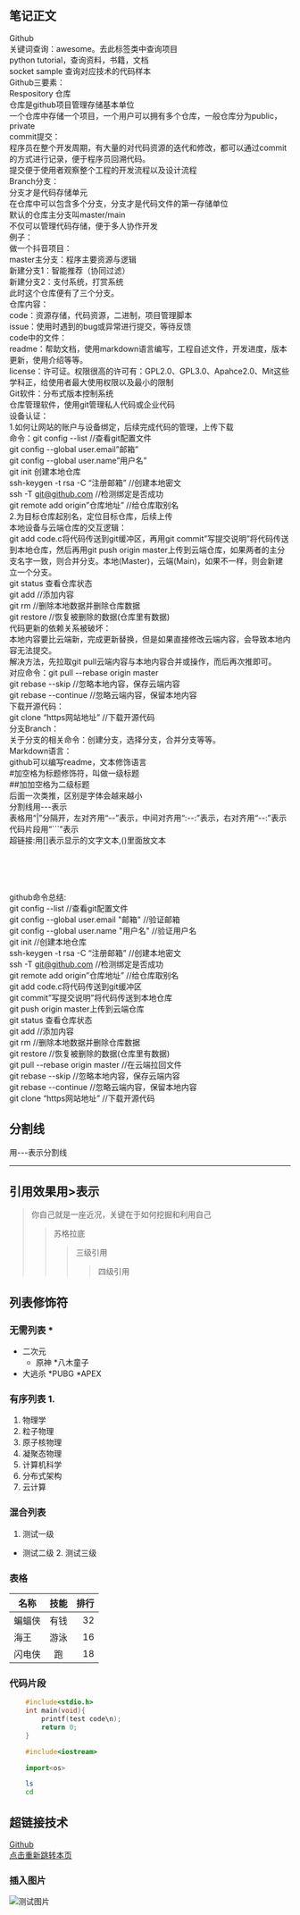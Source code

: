 ## 笔记正文
Github<br>
关键词查询：awesome。去此标签类中查询项目<br>
            python tutorial，查询资料，书籍，文档<br>
            socket sample 查询对应技术的代码样本<br>
Github三要素：<br>
Respository 仓库<br>
仓库是github项目管理存储基本单位<br>
一个仓库中存储一个项目，一个用户可以拥有多个仓库，一般仓库分为public，private<br>
commit提交：<br>
程序员在整个开发周期，有大量的对代码资源的迭代和修改，都可以通过commit的方式进行记录，便于程序员回溯代码。<br>
提交便于使用者观察整个工程的开发流程以及设计流程<br>
Branch分支：<br>
分支才是代码存储单元<br>
在仓库中可以包含多个分支，分支才是代码文件的第一存储单位<br>
默认的仓库主分支叫master/main<br>
不仅可以管理代码存储，便于多人协作开发<br>
例子：<br>
做一个抖音项目：<br>
master主分支：程序主要资源与逻辑<br>
新建分支1：智能推荐（协同过滤）<br>
新建分支2：支付系统，打赏系统<br>
此时这个仓库便有了三个分支。<br>
仓库内容：<br>
code：资源存储，代码资源，二进制，项目管理脚本<br>
issue：使用时遇到的bug或异常进行提交，等待反馈<br>
code中的文件：<br>
readme：帮助文档，使用markdown语言编写，工程自述文件，开发进度，版本更新，使用介绍等等。<br>
license：许可证。权限很高的许可有：GPL2.0、GPL3.0、Apahce2.0、Mit这些学科正，给使用者最大使用权限以及最小的限制<br>
Git软件：分布式版本控制系统<br>
仓库管理软件，使用git管理私人代码或企业代码<br>
设备认证：<br>
1.如何让网站的账户与设备绑定，后续完成代码的管理，上传下载<br>
命令：git config --list    //查看git配置文件<br>
      git config --global user.email”邮箱”<br>
      git config --global user.name”用户名”<br>
      git init 创建本地仓库<br>
      ssh-keygen -t rsa -C “注册邮箱”   //创建本地密文<br>
      ssh -T git@github.com    //检测绑定是否成功<br>
      git remote add origin”仓库地址”  //给仓库取别名<br>
2.为目标仓库起别名，定位目标仓库，后续上传<br>
本地设备与云端仓库的交互逻辑：<br>
git add code.c将代码传送到git缓冲区，再用git commit”写提交说明”将代码传送到本地仓库，然后再用git push origin master上传到云端仓库，如果两者的主分支名字一致，则合并分支。本地(Master)，云端(Main)，如果不一样，则会新建立一个分支。<br>
git status 查看仓库状态<br>
git add //添加内容<br>
git rm //删除本地数据并删除仓库数据<br>
git restore //恢复被删除的数据(仓库里有数据)<br>
代码更新的依赖关系被破坏：<br>
本地内容要比云端新，完成更新替换，但是如果直接修改云端内容，会导致本地内容无法提交。<br>
解决方法，先拉取git pull云端内容与本地内容合并或操作，而后再次推即可。<br>
对应命令：git pull --rebase origin master<br>
          git rebase --skip  //忽略本地内容，保存云端内容<br>
          git rebase --continue  //忽略云端内容，保留本地内容<br>
下载开源代码：<br>
git clone “https网站地址”  //下载开源代码<br>
分支Branch：<br>
关于分支的相关命令：创建分支，选择分支，合并分支等等。<br>
Markdown语言：<br>
github可以编写readme，文本修饰语言<br>
#加空格为标题修饰符，叫做一级标题<br>
##加加空格为二级标题<br>
后面一次类推，区别是字体会越来越小<br>
分割线用\-\-\-表示<br>
表格用“|”分隔开，左对齐用“--”表示，中间对齐用“:--:”表示，右对齐用“--:”表示<br>
代码片段用“\`\`\`”表示<br>
超链接:用[]表示显示的文字文本,()里面放文本<br>
<br><br>
<br><br>

 github命令总结:<br>
 git config --list  //查看git配置文件<br>
 git config --global user.email "邮箱" //验证邮箱<br>
 git config --global user.name "用户名" //验证用户名<br>
 git init //创建本地仓库<br>
 ssh-keygen -t rsa -C “注册邮箱”   //创建本地密文<br>
 ssh -T git@github.com    //检测绑定是否成功<br>
 git remote add origin”仓库地址”  //给仓库取别名<br>
 git add code.c将代码传送到git缓冲区<br>
 git commit”写提交说明”将代码传送到本地仓库<br>
 git push origin master上传到云端仓库<br>
 git status 查看仓库状态<br>
 git add //添加内容<br>
 git rm //删除本地数据并删除仓库数据<br>
 git restore //恢复被删除的数据(仓库里有数据)<br>
 git pull --rebase origin master //在云端拉回文件<br>
 git rebase --skip  //忽略本地内容，保存云端内容<br>
 git rebase --continue  //忽略云端内容，保留本地内容<br>
 git clone “https网站地址”  //下载开源代码<br>

## 分割线
  用\-\-\-表示分割线

---

## 引用效果用\>表示
> 你自己就是一座近况，关键在于如何挖掘和利用自己
>> 苏格拉底
>>> 三级引用
>>>> 四级引用

## 列表修饰符
### 无需列表 \*
* 二次元
  * 原神
    *八木童子
* 大逃杀
  *PUBG
  *APEX



### 有序列表 1.
1. 物理学
  1. 粒子物理
  2. 原子核物理
  3. 凝聚态物理
2. 计算机科学
  1. 分布式架构
  2. 云计算
### 混合列表
1. 测试一级
  * 测试二级
    2. 测试三级

### 表格
名称|技能|排行
--|:--:|--:|
蝙蝠侠|有钱|32
海王|游泳|16
闪电侠|跑|18

### 代码片段

```c
	#include<stdio.h>
	int main(void){
		printf(test code\n);
		return 0;
	}
```

```cpp
	#include<iostream>
```

```python
	import<os>
```

```bash
	ls
	cd
```

## 超链接技术

[Github](https://www/github.com/ "点击访问")<br>
[点击重新跳转本页](https://github.com/200517jinqi/new_respoitory?tab=readme-ov-file)<br>

### 插入图片
![测试图片](C:\Users\DELL\Desktop)

